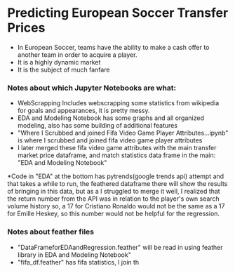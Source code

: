 # Predicting European Soccer Transfer Prices
* In European Soccer, teams have the ability to make a cash offer to another team in order to acquire a player.
* It is a highly dynamic market
* It is the subject of much fanfare


### Notes about which Jupyter Notebooks are what:
* WebScrapping Includes webscrapping some statistics from wikipedia for goals and appearances, it is pretty messy.
* EDA and Modeling Notebook has some graphs and all organized modeling, also has some building of additional features
* "Where I Scrubbed and joined Fifa Video Game Player Attributes...ipynb" is where I scrubbed and joined fifa video game player attributes
* I later merged these fifa video game attributes with the main transfer market price dataframe, and match statistics data frame in the main: "EDA and Modeling Notebook"

*Code in "EDA" at the bottom has pytrends(google trends api) attempt and that takes a while to run, the feathered dataframe there will show the results of bringing in this data, but as a I struggled to merge it well, I realized that the return number from the API was in relation to the player's own search volume history so, a 17 for Cristiano Ronaldo would not be the same as a 17 for Emille Heskey, so this number would not be helpful for the regression.

### Notes about feather files
* "DataFrameforEDAandRegression.feather" will be read in using feather library in EDA and Modeling Notebook"
* "fifa_df.feather" has fifa statistics, I join th





